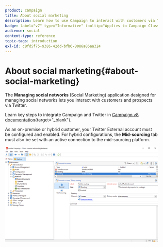 ```yaml
---
product: campaign
title: About social marketing
description: Learn how to use Campaign to interact with customers via Twitter
badge: label="v7" type="Informative" tooltip="Applies to Campaign Classic v7 only"
audience: social
content-type: reference
topic-tags: introduction
exl-id: c8fd5f75-9386-42dd-bfb6-8086a86aa324
---
```

# About social marketing{#about-social-marketing}



The **Managing social networks** (Social Marketing) application designed for managing social networks lets you interact with customers and prospects via Twitter.

Learn key steps to integrate Campaign and Twitter in [Campaign v8 documentation](https://experienceleague.adobe.com/docs/campaign/campaign-v8/connect/ac-tw.html){target="_blank"}.

As an on-premise or hybrid customer, your Twitter External account must be configured and enabled. For hybrid configurations, the **Mid-sourcing** tab must also be set with an active connection to the mid-sourcing platform.

![](assets/tw-external-account.png)
